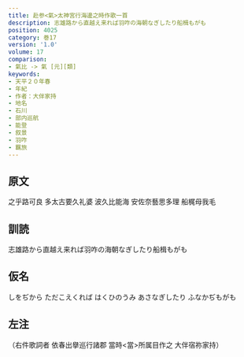 ```yaml
---
title: 赴参<氣>太神宮行海邊之時作歌一首
description: 志雄路から直越え来れば羽咋の海朝なぎしたり船楫もがも
position: 4025
category: 巻17
version: '1.0'
volume: 17
comparison:
- 氣比 -> 氣 [元][類]
keywords:
- 天平２０年春
- 年紀
- 作者：大伴家持
- 地名
- 石川
- 部内巡航
- 能登
- 叙景
- 羽咋
- 羈旅
---
```


## 原文

之乎路可良 多太古要久礼婆 波久比能海 安佐奈藝思多理 船梶母我毛

## 訓読

志雄路から直越え来れば羽咋の海朝なぎしたり船楫もがも

## 仮名

しをぢから ただこえくれば はくひのうみ あさなぎしたり ふなかぢもがも

## 左注

（右件歌詞者 依春出擧巡行諸郡 當時<當>所属目作之 大伴宿祢家持）
